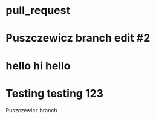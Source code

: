 # pull_request
Puszczewicz branch
edit #2
=======
hello hi hello
=======
Testing testing 123
=======

Puszczewicz branch


